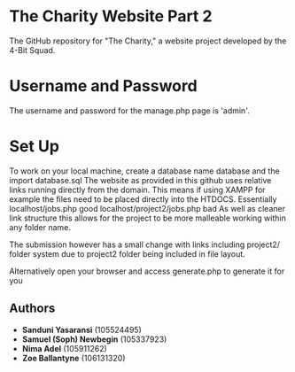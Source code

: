 # The Charity Website Part 2

The GitHub repository for "The Charity," a website project developed by the 4-Bit Squad.

# Username and Password
The username and password for the manage.php page is 'admin'. 

# Set Up
To work on your local machine, create a database name database and the import database.sql
The website as provided in this github uses relative links running directly from the domain. This means if using XAMPP for example the files need to be placed directly into the HTDOCS.
Essentially localhost/jobs.php good  localhost/project2/jobs.php bad
As well as cleaner link structure this allows for the project to be more malleable working within any folder name.

The submission however has a small change with links including project2/ folder system due to project2 folder being included in file layout.

Alternatively open your browser and access generate.php to generate it for you


## Authors

*   **Sanduni Yasaransi** (105524495)
*   **Samuel (Soph) Newbegin** (105337923)
*   **Nima Adel** (105911262)
*   **Zoe Ballantyne** (106131320)

